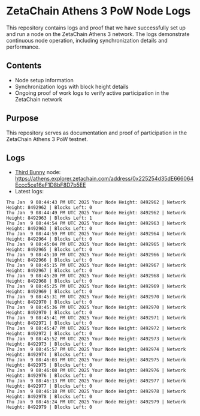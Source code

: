 # ZetaChain Athens 3 PoW Node Logs
This repository contains logs and proof that we have successfully set up and run a node on the ZetaChain Athens 3 network. The logs demonstrate continuous node operation, including synchronization details and performance.

## Contents
- Node setup information
- Synchronization logs with block height details
- Ongoing proof of work logs to verify active participation in the ZetaChain network

## Purpose
This repository serves as documentation and proof of participation in the ZetaChain Athens 3 PoW testnet.

## Logs

- [Third Bunny](https://thirdbunny.xyz/) node: https://athens.explorer.zetachain.com/address/0x225254d35dE666064Eccc5ce16eF1D8bF8D7b5EE
- Latest logs:
```
Thu Jan  9 08:44:43 PM UTC 2025 Your Node Height: 8492962 | Network Height: 8492962 | Blocks Left: 0
Thu Jan  9 08:44:49 PM UTC 2025 Your Node Height: 8492962 | Network Height: 8492963 | Blocks Left: 1
Thu Jan  9 08:44:54 PM UTC 2025 Your Node Height: 8492963 | Network Height: 8492963 | Blocks Left: 0
Thu Jan  9 08:44:59 PM UTC 2025 Your Node Height: 8492964 | Network Height: 8492964 | Blocks Left: 0
Thu Jan  9 08:45:04 PM UTC 2025 Your Node Height: 8492965 | Network Height: 8492965 | Blocks Left: 0
Thu Jan  9 08:45:10 PM UTC 2025 Your Node Height: 8492966 | Network Height: 8492966 | Blocks Left: 0
Thu Jan  9 08:45:15 PM UTC 2025 Your Node Height: 8492967 | Network Height: 8492967 | Blocks Left: 0
Thu Jan  9 08:45:20 PM UTC 2025 Your Node Height: 8492968 | Network Height: 8492968 | Blocks Left: 0
Thu Jan  9 08:45:25 PM UTC 2025 Your Node Height: 8492969 | Network Height: 8492969 | Blocks Left: 0
Thu Jan  9 08:45:31 PM UTC 2025 Your Node Height: 8492970 | Network Height: 8492970 | Blocks Left: 0
Thu Jan  9 08:45:36 PM UTC 2025 Your Node Height: 8492970 | Network Height: 8492970 | Blocks Left: 0
Thu Jan  9 08:45:41 PM UTC 2025 Your Node Height: 8492971 | Network Height: 8492971 | Blocks Left: 0
Thu Jan  9 08:45:47 PM UTC 2025 Your Node Height: 8492972 | Network Height: 8492972 | Blocks Left: 0
Thu Jan  9 08:45:52 PM UTC 2025 Your Node Height: 8492973 | Network Height: 8492973 | Blocks Left: 0
Thu Jan  9 08:45:57 PM UTC 2025 Your Node Height: 8492974 | Network Height: 8492974 | Blocks Left: 0
Thu Jan  9 08:46:03 PM UTC 2025 Your Node Height: 8492975 | Network Height: 8492975 | Blocks Left: 0
Thu Jan  9 08:46:08 PM UTC 2025 Your Node Height: 8492976 | Network Height: 8492976 | Blocks Left: 0
Thu Jan  9 08:46:13 PM UTC 2025 Your Node Height: 8492977 | Network Height: 8492977 | Blocks Left: 0
Thu Jan  9 08:46:18 PM UTC 2025 Your Node Height: 8492978 | Network Height: 8492978 | Blocks Left: 0
Thu Jan  9 08:46:24 PM UTC 2025 Your Node Height: 8492979 | Network Height: 8492979 | Blocks Left: 0
```
